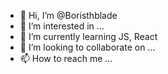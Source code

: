 - 👋 Hi, I’m @Boristhblade
- 👀 I’m interested in ...
- 🌱 I’m currently learning JS, React
- 💞️ I’m looking to collaborate on ...
- 📫 How to reach me ...

<!---
Boristhblade/Boristhblade is a ✨ special ✨ repository because its `README.md` (this file) appears on your GitHub profile.
You can click the Preview link to take a look at your changes.
--->
